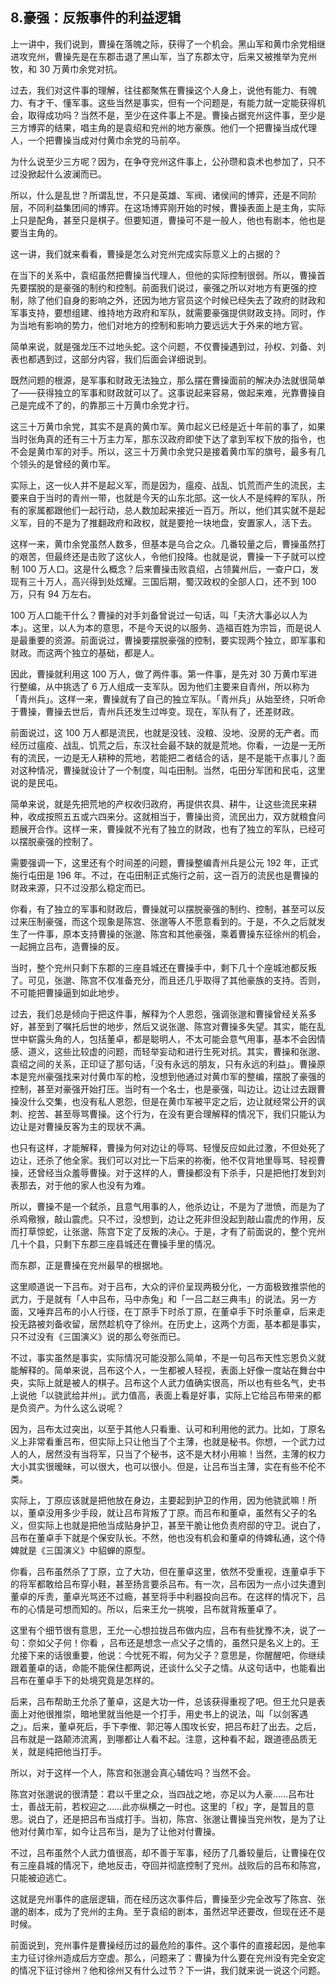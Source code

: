 ## 8.豪强：反叛事件的利益逻辑
上一讲中，我们说到，曹操在落魄之际，获得了一个机会。黑山军和黄巾余党相继进攻兖州，曹操先是在东郡击退了黑山军，当了东郡太守，后来又被推举为兖州牧，和 30 万黄巾余党对抗。


过去，我们对这件事的理解，往往都聚焦在曹操这个人身上，说他有能力、有魄力、有才干、懂军事。这些当然是事实，但有一个问题是，有能力就一定能获得机会，取得成功吗？当然不是，至少在这件事上不是。曹操占据兖州这件事，至少是三方博弈的结果，唱主角的是袁绍和兖州的地方豪族。他们一个把曹操当成代理人，一个把曹操当成对付黄巾余党的马前卒。


为什么说至少三方呢？因为，在争夺兖州这件事上，公孙瓒和袁术也参加了，只不过没掀起什么波澜而已。


所以，什么是乱世？所谓乱世，不只是英雄、军阀、诸侯间的博弈，还是不同阶层，不同利益集团间的博弈。在这场博弈刚开始的时候，曹操表面上是主角，实际上只是配角，甚至只是棋子。但要知道，曹操可不是一般人，他也有剧本，他也是要当主角的。


这一讲，我们就来看看，曹操是怎么对兖州完成实际意义上的占据的？


在当下的关系中，袁绍虽然把曹操当代理人，但他的实际控制很弱。所以，曹操首先要摆脱的是豪强的制约和控制。前面我们说过，豪强之所以对地方有更强的控制，除了他们自身的影响之外，还因为地方官员这个时候已经失去了政府的财政和军事支持，要想组建、维持地方政府和军队，就需要豪强提供财政支持。同时，作为当地有影响的势力，他们对地方的控制和影响力要远远大于外来的地方官。


简单来说，就是强龙压不过地头蛇。这个问题，不仅曹操遇到过，孙权、刘备、刘表也都遇到过，这部分内容，我们后面会详细说到。


既然问题的根源，是军事和财政无法独立，那么摆在曹操面前的解决办法就很简单了——获得独立的军事和财政就可以了。这事说起来容易，做起来难，光靠曹操自己是完成不了的，的靠那三十万黄巾余党才行。


这三十万黄巾余党，其实不是真的黄巾军。黄巾起义已经是近十年前的事了，如果当时张角真的还有三十万主力军，那东汉政府即使下达了拿到军权下放的指令，也不会是黄巾军的对手。所以，这三十万黄巾余党只是接着黄巾军的旗号，最多有几个领头的是曾经的黄巾军。


实际上，这一伙人并不是起义军，而是因为，瘟疫、战乱、饥荒而产生的流民，主要来自于当时的青州一带，也就是今天的山东北部。这一伙人不是纯粹的军队，所有的家属都跟他们一起行动，总人数加起来接近一百万。所以，他们其实就不是起义军，目的不是为了推翻政府和政权，就是要抢一块地盘，安置家人，活下去。


这样一来，黄巾余党虽然人数多，但基本是乌合之众。几番较量之后，曹操虽然打的艰苦，但最终还是击败了这伙人，令他们投降。也就是说，曹操一下子就可以控制 100 万人口。这是什么概念？后来曹操击败袁绍，占领冀州后，一查户口，发现有三十万人，高兴得到处炫耀。三国后期，蜀汉政权的全部人口，还不到 100 万，只有 94 万左右。


100 万人口能干什么？曹操的对手刘备曾说过一句话，叫「夫济大事必以人为本」。这里，以人为本的意思，不是今天说的以服务、造福百姓为宗旨，而是说人是最重要的资源。前面说过，曹操要摆脱豪强的控制，要实现两个独立，即军事和财政。而这两个独立的基础，都是人。


因此，曹操就利用这 100 万人，做了两件事。第一件事，是先对 30 万黄巾军进行整编，从中挑选了 6 万人组成一支军队。因为他们主要来自青州，所以称为「青州兵」。这样一来，曹操就有了自己的独立军队。「青州兵」从始至终，只听命于曹操，曹操去世后，青州兵还发生过哗变。现在，军队有了，还差财政。


前面说过，这 100 万人都是流民，也就是没钱、没粮、没地、没房的无产者。而经历过瘟疫、战乱、饥荒之后，东汉社会最不缺的就是荒地。你看，一边是一无所有的流民，一边是无人耕种的荒地，若能把二者结合的话，是不是能干点事儿？面对这种情况，曹操就设计了一个制度，叫屯田制。当然，屯田分军团和民屯，这里说的是民屯。


简单来说，就是先把荒地的产权收归政府，再提供农具、耕牛，让这些流民来耕种，收成按照五五或六四来分。这就相当于，曹操出资，流民出力，双方就粮食问题展开合作。这样一来，曹操就不光有了独立的财政，也有了独立的军队，已经可以摆脱豪强的控制了。


需要强调一下，这里还有个时间差的问题，曹操整编青州兵是公元 192 年，正式施行屯田是 196 年。不过，在屯田制正式施行之前，这一百万的流民也是曹操的财政来源，只不过没那么稳定而已。


你看，有了独立的军事和财政后，曹操就可以摆脱豪强的制约、控制，甚至可以反过来压制豪强，而这个现象是陈宫、张邈等人不愿意看到的。于是，不久之后就发生了一件事，原本支持曹操的张邈、陈宫和其他豪强，乘着曹操东征徐州的机会，一起拥立吕布，造曹操的反。


当时，整个兖州只剩下东郡的三座县城还在曹操手中，剩下几十个座城池都反叛了。可见，张邈、陈宫不仅准备充分，而且还几乎取得了其他豪族的支持。否则，不可能把曹操逼到如此地步。


过去，我们总是倾向于把这件事，解释为个人恩怨，强调张邈和曹操曾经关系多好，甚至到了嘱托后世的地步，然后又说张邈、陈宫对曹操多失望。其实，能在乱世中崭露头角的人，包括董卓，都是聪明人，不太可能会意气用事，基本不会因情感、道义，这些比较虚的问题，而轻举妄动和进行生死对抗。其实，曹操和张邈、袁绍之间的关系，正印证了那句话，「没有永远的朋友，只有永远的利益」。曹操原本是兖州豪强找来对付黄巾军的枪，没想到他通过对黄巾军的整编，摆脱了豪强的控制，甚至对豪强开始打压。当时有一个名士，也是豪强，叫边让。边让过去跟曹操没什么交集，也没有私人恩怨，但是在黄巾军被平定之后，边让就经常公开的讽刺、挖苦、甚至辱骂曹操。这个行为，在没有更合理解释的情况下，我们只能认为边让是对曹操反客为主的现状不满。


也只有这样，才能解释，曹操为何对边让的辱骂、轻慢反应如此过激，不但处死了边让，还杀了他全家。我们可以对比一下后来的祢衡，他不仅背地里辱骂、轻视曹操，还曾经当众羞辱曹操。对于这样的人，曹操都没有下杀手，只是把他打发到刘表那去，对于他的家人也没有为难。


所以，曹操不是一个弑杀，且意气用事的人，他杀边让，不是为了泄愤，而是为了杀鸡儆猴，敲山震虎。只不过，没想到，边让之死非但没起到敲山震虎的作用，反而打草惊蛇，让张邈、陈宫下定了反叛的决心。于是，才有了前面说的，整个兖州几十个县，只剩下东郡三座县城还在曹操手里的情况。


而东郡，正是曹操在兖州最早的根据地。


这里顺道说一下吕布。对于吕布，大众的评价呈现两极分化，一方面极致推崇他的武力，于是就有「人中吕布，马中赤兔」和「一吕二赵三典韦」的说法。另一方面，又唾弃吕布的小人行径，在丁原手下时杀丁原，在董卓手下时杀董卓，后来走投无路被刘备收留，居然趁机夺了徐州。在历史上，这两个方面，基本都是事实，只不过没有《三国演义》说的那么夸张而已。


不过，事实虽然是事实，实际情况可能没那么简单，不是一句吕布天性忘恩负义就能解释的。简单来说，吕布这个人，一生都被人轻视，表面上好像一度站在舞台中央，实际上就是被人的棋子。吕布这个人武力值确实很高，所以也有些名气，史书上说他「以骁武给并州」。武力值高，表面上看是好事，实际上它给吕布带来的都是负资产。为什么这么说呢？


因为，吕布太过突出，以至于其他人只看重、认可和利用他的武力。比如，丁原名义上非常看重吕布，但实际上只让他当了个主薄，也就是秘书。你想，一个武力过人的人，居然没有当将军，只当了个秘书，这不是大材小用嘛！当然，主薄的权力大小其实很暧昧，可以很大，也可以很小。但是，让吕布当主薄，实在有些不伦不类。


实际上，丁原应该就是把他放在身边，主要起到护卫的作用，因为他骁武嘛！所以，董卓没用多少手段，就让吕布背叛了丁原。而吕布和董卓，虽然有父子的名义，但实际上也就是把他当成贴身护卫，甚至干脆让他负责府邸的守卫。说白了，吕布在董卓手下就是个保安队长。不然，他也没有机会和董卓的侍婢私通，这个侍婢就是《三国演义》中貂蝉的原型。


你看，吕布虽然杀了丁原，立了大功，但在董卓这里，依然不受重视，连董卓手下的将军都敢给吕布穿小鞋，甚至扬言要杀吕布。有一次，吕布因为一点小过失遭到董卓的斥责，董卓光骂还不过瘾，甚至将手中利器投向吕布。在这样的情况下，吕布的心情是可想而知的。所以，后来王允一挑唆，吕布就背叛董卓了。


这里有个细节很有意思，王允一心想拉拢吕布做内应，吕布有些犹豫不决，说了一句：奈如父子何！你看 ，吕布还是想念一点父子之情的，虽然只是名义上的。王允接下来的话很重要，他说：今忧死不暇，何为父子？意思是，你醒醒吧，你继续跟着董卓的话，命能不能保住都两说，还谈什么父子之情。从这句话中，也能看出吕布在董卓手下的处境究竟是怎样的。


后来，吕布帮助王允杀了董卓，这是大功一件，总该获得重视了吧。但王允只是表面上对他很推崇，暗地里就当他是一个打手，用史书上的说法，叫「以剑客遇之」。后来，董卓死后，手下李傕、郭汜等人围攻长安，把吕布赶了出去。之后，吕布就是一路颠沛流离，到哪都让人看不起。注意，这种看不起，跟道德品质无关，就是纯把他当打手。


所以，对于这样一个人，陈宫和张邈会真心辅佐吗？当然不会。


陈宫对张邈说的很清楚：君以千里之众，当四战之地，亦足以为人豪……吕布壮士，善战无前，若权迎之……此亦纵横之一时也。这里的「权」字，是暂且的意思。说白了，还是把吕布当成打手。当初，陈宫、张邈让曹操当兖州牧，是为了让他对付黄巾军，如今让吕布当，是为了让他对付曹操。


不过，吕布虽然个人武力值很高，却不善于军事，经历了几番较量后，让曹操在仅有三座县城的情况下，绝地反击，夺回并彻底控制了兖州。战败后的吕布和陈宫，只能被迫逃亡。


这就是兖州事件的底层逻辑，而在经历这次事件后，曹操至少完全改写了陈宫、张邈的剧本，成为了兖州的主角。至于袁绍的剧本，虽然迟早还要改，但现在还不是时候。


前面说到，兖州事件是曹操经历过的最危险的事件。这个事件的直接起因，是他率主力征讨徐州造成后方空虚。那么，问题来了：曹操为什么要在兖州没有完全安定的情况下征讨徐州？他和徐州又有什么过节？下一讲，我们就来说一说这个问题。

